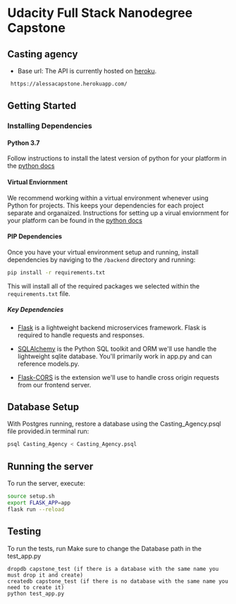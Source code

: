 # Udacity Full Stack Nanodegree Capstone

## Casting agency

* Base url: The API is currently hosted on [heroku](heroku.com).
 ```bash
  https://alessacapstone.herokuapp.com/
  ```

## Getting Started

### Installing Dependencies

#### Python 3.7

Follow instructions to install the latest version of python for your platform in the [python docs](https://docs.python.org/3/using/unix.html#getting-and-installing-the-latest-version-of-python)

#### Virtual Enviornment

We recommend working within a virtual environment whenever using Python for projects. This keeps your dependencies for each project separate and organaized. Instructions for setting up a virual enviornment for your platform can be found in the [python docs](https://packaging.python.org/guides/installing-using-pip-and-virtual-environments/)

#### PIP Dependencies

Once you have your virtual environment setup and running, install dependencies by naviging to the `/backend` directory and running:

```bash
pip install -r requirements.txt
```

This will install all of the required packages we selected within the `requirements.txt` file.

##### Key Dependencies

- [Flask](http://flask.pocoo.org/)  is a lightweight backend microservices framework. Flask is required to handle requests and responses.

- [SQLAlchemy](https://www.sqlalchemy.org/) is the Python SQL toolkit and ORM we'll use handle the lightweight sqlite database. You'll primarily work in app.py and can reference models.py. 

- [Flask-CORS](https://flask-cors.readthedocs.io/en/latest/#) is the extension we'll use to handle cross origin requests from our frontend server. 

## Database Setup
With Postgres running, restore a database using the Casting_Agency.psql file provided.in terminal run:
```bash
psql Casting_Agency < Casting_Agency.psql
```

## Running the server

To run the server, execute:

```bash
source setup.sh
export FLASK_APP=app          
flask run --reload
```





## Testing
To run the tests, run
Make sure to change the Database path in the test_app.py
```
dropdb capstone_test (if there is a database with the same name you must drop it and create)
createdb capstone_test (if there is no database with the same name you need to create it)
python test_app.py
```
